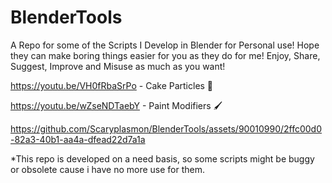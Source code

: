 # BlenderTools
A Repo for some of the Scripts I Develop in Blender for Personal use! Hope they can make boring things easier for you as they do for me! Enjoy, Share, Suggest, Improve and Misuse as much as you want!

https://youtu.be/VH0fRbaSrPo - Cake Particles 🎂 

https://youtu.be/wZseNDTaebY - Paint Modifiers 🖌 

https://github.com/Scaryplasmon/BlenderTools/assets/90010990/2ffc00d0-82a3-40b1-aa4a-dfead22d7a1a

*This repo is developed on a need basis, so some scripts might be buggy or obsolete cause i have no more use for them.

